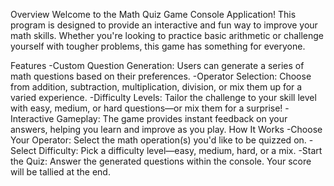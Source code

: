 Overview
Welcome to the Math Quiz Game Console Application! This program is designed to provide an interactive and fun way to improve your math skills. Whether you're looking to practice basic arithmetic or challenge yourself with tougher problems, this game has something for everyone.

Features
-Custom Question Generation: Users can generate a series of math questions based on their preferences.
-Operator Selection: Choose from addition, subtraction, multiplication, division, or mix them up for a varied experience.
-Difficulty Levels: Tailor the challenge to your skill level with easy, medium, or hard questions—or mix them for a surprise!
-Interactive Gameplay: The game provides instant feedback on your answers, helping you learn and improve as you play.
How It Works
-Choose Your Operator: Select the math operation(s) you'd like to be quizzed on.
-Select Difficulty: Pick a difficulty level—easy, medium, hard, or a mix.
-Start the Quiz: Answer the generated questions within the console. Your score will be tallied at the end.
